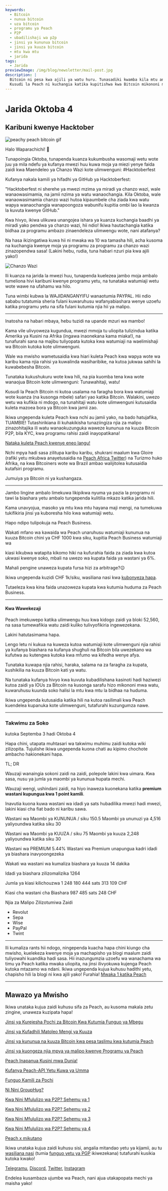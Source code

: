 ```yaml
---
keywords:
  - Bitcoin
  - nunua bitcoin
  - uza bitcoin
  - programu ya Peach
  - P2P
  - ubadilishaji wa p2p
  - jinsi ya kununua bitcoin
  - jinsi ya kuuza bitcoin
  - mtu kwa mtu
  - jarida
tags:
  - Jarida
previewImage: /img/blog/newsletter/mail-post.jpg
description: |
  Bitcoin ni pesa kwa ajili ya watu huru. Tunasadiki kwamba kila mtu ana haki ya kuchagua pesa anayotumia kuhifadhi utajiri wake, matokeo ya kazi yake, wakati na nishati yake.
  Kusudi la Peach ni kuchangia katika kupitishwa kwa Bitcoin mikononi mwa watu.
---
```


# Jarida Oktoba 4

## Karibuni kwenye Hacktober

![peachy peach bitcoin gif](/img/blog/newsletter/gif-peach.gif)

Halo Waparachichi! 🍑

Tunapoingia Oktoba, tunapenda kuanza kukumbusha wasomaji wetu wote juu ya mila ndefu ya kufanya mwezi huu kuwa moja ya miezi yenye faida zaidi kwa Maendeleo ya Chanzo Wazi kote ulimwenguni: #Hacktoberfest

Kufanya nakala kamili ya hifadhi ya GitHub ya Hacktoberfest:

"Hacktoberfest ni sherehe ya mwezi mzima ya miradi ya chanzo wazi, wale wanaowasimamia, na jamii nzima ya watu wanaochangia. Kila Oktoba, wale wanaowasimamia chanzo wazi hutoa kipaumbele cha ziada kwa watu wapya wanaochangia wanapoongoza wabunifu kupitia ombi lao la kwanza la kuvuta kwenye GitHub."

Kwa hivyo, ikiwa ulikuwa unangojea ishara ya kuanza kuchangia baadhi ya miradi yako pendwa ya chanzo wazi, hii ndio! Ikiwa hautachangia katika bidhaa za programu ambazo zinaendeleza ulimwengu wote, nani atafanya?

Na hasa ikizingatiwa kuwa hii ni mwaka wa 10 wa tamasha hili, acha kusoma na kuchangia kwenye moja ya programu za programu za chanzo wazi zinazopendwa sasa! (Lakini hebu, rudia, tuna habari nzuri pia kwa ajili yako!)

![Chanzo Wazi](https://img.mailinblue.com/5647291/images/content_library/original/651c33bbcd50d109d8495d7c.png)

Ili kuanza na jarida la mwezi huu, tunapenda kuelezea jambo moja ambalo tumeliona hivi karibuni kwenye programu yetu, na tunataka watumiaji wetu wote wawe na ufahamu wa hilo.

Tuna wimbi kubwa la WAJIDANGANYIFU wanaotumia PAYPAL. Hii ndio sababu tutatumia sheria fulani kuwaruhusu wafanyabiashara wenye uzoefu katika programu yetu na sifa fulani kutumia njia hii ya malipo.

---

Inatosha na habari mbaya, hebu tuzidi na upande mzuri wa mambo!

Kama vile ulivyoweza kugundua, mwezi mmoja tu uliopita tulizindua katika Amerika ya Kusini na Afrika (ingawa inaonekana kama miaka!), na tunafurahi sana na majibu tuliyopata kutoka kwa watumiaji na waelimishaji wa Bitcoin kutoka kote ulimwenguni.

Wale wa mwisho wametusaidia kwa hiari kuleta Peach kwa wapya wote wa karibu kama njia rahisi ya kuwalinda wasiharibike, na kutoa jukwaa sahihi la kuwabebesha Bitcoin.

Tunataka kukushukuru wote kwa hili, na pia kuomba tena kwa wote wanaojua Bitcoin kote ulimwenguni: Tunawahitaji, watu!

Kusudi la Peach Bitcoin ni kutoa usalama na faragha bora kwa watumiaji wote kuanza (na kusonga mbele) safari yao katika Bitcoin. Walakini, uwezo wetu wa kufikia ni mdogo, na tunahitaji watu kote ulimwenguni kutusaidia kuleta mazoea bora ya Bitcoin kwa jamii zao.

Ikiwa ungependa kuleta Peach kwa nchi au jamii yako, na bado hatujafika, TUAMBIE! Tutashirikiana ili kuhakikisha tunaziingiza njia za malipo zinazohitajika ili watu wanaokuzunguka waweze kununua na kuuza Bitcoin P2P, bila KYC, kwa programu rahisi zaidi inayopatikana!

[Nataka kuleta Peach kwenye eneo langu!](http://mailto:hello@peachbitcoin.com/)

Nchi mpya hadi sasa zilitupa karibu karibu, shukrani maalum kwa Gloire (rafiki yetu mkubwa anayetusaidia na [Peach Africa Twitter](https://twitter.com/PeachAfrica)) na Turizmo huko Afrika, na kwa Bitcoiners wote wa Brazil ambao walijitolea kutusaidia kutafsiri programu.

Jumuiya ya Bitcoin ni ya kushangaza.

---

Jambo lingine ambalo limekuwa likipikwa nyuma ya pazia la programu ni tawi la biashara yetu ambalo tungependa kulitilia mkazo katika jarida hili.

Kama unavyojua, masoko ya mtu kwa mtu hayana maji mengi, na tumekuwa tukifikiria jinsi ya kuboresha hilo kwa watumiaji wetu.

Hapo ndipo tulipokuja na Peach Business.

Wakati mfano wa kawaida wa Peach unaruhusu watumiaji kununua na kuuza Bitcoin chini ya CHF 1000 kwa siku, kupitia Peach Business watumiaji wa

 kiasi kikubwa watapita kikomo hiki na kufurahia faida za ziada kwa kutoa ukwasi kwenye soko, mbali na uwezo wa kupata faida ya wastani ya 6%.

Mahali pengine unaweza kupata fursa hizi za arbitrage?😉

Ikiwa ungependa kuzidi CHF 1k/siku, wasiliana nasi kwa [kubonyeza hapa](mailto:hello@peachbitcoin.com).

Tutaeleza kwa kina faida unazoweza kupata kwa kutumia huduma za Peach Business.

---

#### Kwa Wawekezaji

Peach imekuwepo katika ulimwengu huu kwa kidogo zaidi ya bloki 52,560, na sasa tumewafikia watu zaidi kuliko tulivyofikiria ingewezekana.

Lakini hatutasimama hapa.

Lengo letu ni kukua na kuweza kutoa watumiaji kote ulimwenguni njia rahisi ya kufanya biashara na kufanya shughuli na Bitcoin bila uwezekano wa kufutwa au kutengwa kutoka kwa mfumo wa kifedha wenye afya.

Tunataka kuwapa njia rahisi, haraka, salama na za faragha za kupata, kushikilia na kuuza Bitcoin kati ya watu.

Na tunataka kufanya hivyo kwa kuvuta kubadilishana kasinoti hadi haziwezi kutoa zaidi ya IOUs za Bitcoin na kusonga sarafu hizo mikononi mwa watu, kuwaruhusu kuunda soko halisi la mtu kwa mtu la bidhaa na huduma.

Ikiwa ungependa kutusaidia katika hili na kutoa rasilimali kwa Peach kuendelea kupanuka kote ulimwenguni, tutafurahi kuzungumza nawe.

---

### Takwimu za Soko

kutoka Septemba 3 hadi Oktoba 4

Hapa chini, utapata muhtasari wa takwimu muhimu zaidi kutoka wiki zilizopita. Tujulishe ikiwa ungependa kuona chati au kipimo chochote ambacho hakionekani hapa.

TL; DR

Wauzaji wanaingia sokoni zaidi na zaidi, polepole lakini kwa uimara. Kwa sasa, nusu ya jumla ya maombi ya kununua hupata mechi.

Wauzaji wengi, ushindani zaidi, na hiyo inaweza kuonekana katika **premium wastani kupungua kwa 1 point kamili**.

Inavutia kuona kuwa wastani wa idadi ya sats hubadilika mwezi hadi mwezi, lakini kiasi cha fiat bado ni karibu sawa.

Wastani wa Maombi ya KUNUNUA / siku
150.5
Maombi ya ununuzi ya 4,516 yaliyoundwa katika siku 30

Wastani wa Maombi ya KUUZA / siku
75
Maombi ya kuuza 2,248 yaliyoundwa katika siku 30

Wastani wa PREMIUM
5.44%
Wastani wa Premium unapungua kadri idadi ya biashara inavyoongezeka

Wakati wa wastani wa kumaliza biashara ya kuuza
14 dakika

Idadi ya biashara zilizomalizika
1264

Jumla ya kiasi kilichouzwa
1 248 180 444 sats
313 109 CHF

Kiasi cha wastani cha Biashara
987 485 sats
248 CHF

Njia za Malipo Zilizotumiwa Zaidi

- Revolut
- Sepa
- Wise
- PayPal
- Twint

---

Ili kumaliza rants hii ndogo, ningependa kuacha hapa chini kiungo cha mwisho, kuelekeza kwenye moja ya machapisho ya blogi maalum zaidi tuliyowahi kuandika hadi sasa. Hii inazungumzia uzoefu wa wanachama wa timu ya Peach katika mwaka uliopita, na jinsi ilivyokuwa kujenga Peach kutoka mtazamo wa ndani. Ikiwa ungependa kujua kuhusu hadithi yetu, chapisho hili la blogi ni kwa ajili yako! Furahia!
[Mwaka 1 katika Peach](https://peachbitcoin.com/blog)

---

## Mawazo ya Mwisho

Ikiwa unataka kujua zaidi kuhusu sifa za Peach, au kusoma makala zetu zingine, unaweza kuzipata hapa!

[Jinsi ya Kurejesha Pochi za Bitcoin Kwa Kutumia Funguo ya Mbegu](https://peachbitcoin.com/sw/blog/how-to-restore-peach-wallet/)

[Jinsi ya Kufadhili Matoleo Mengi ya Kuuza](https://peachbitcoin.com/sw/blog/funding-multiple-sell-offers/)

[Jinsi ya kununua na kuuza Bitcoin kwa pesa taslimu kwa kutumia Peach](https://peachbitcoin.com/sw/blog/how-to-buy-and-sell-bitcoin-with-cash-using-peach/)

[Jinsi ya kuongeza njia mpya ya malipo kwenye Programu ya Peach](https://peachbitcoin.com/sw/blog/how-to-add-a-payment-method/)

[Peach Inapanua Kusini mwa Dunia!](https://peachbitcoin.com/sw/blog/peach-expands-to-the-global-south/)

[Kufanya Peach-API Yetu Kuwa ya Umma](https://peachbitcoin.com/sw/blog/making-our-peach-api-public/)

[Funguo Kamili za Pochi](https://peachbitcoin.com/sw/blog/full-wallet-functionality/)

[Ni Nini GroupHug?](https://peachbitcoin.com/sw/blog/group-hug/)

[Kwa Nini Mfululizo wa P2P? Sehemu ya 1](https://peachbitcoin.com/sw/blog/why-p2p-chapter-1/)

[Kwa Nini Mfululizo wa P2P? Sehemu ya 2](https://peachbitcoin.com/sw/blog/why-p2p-chapter-2/)

[Kwa Nini Mfululizo wa P2P? Sehemu ya 3](https://peachbitcoin.com/sw/blog/why-p2p-chapter-3-circular-economies/)

[Kwa Nini Mfululizo wa P2P? Sehemu ya 4](https://peachbitcoin.com/sw/blog/why-p2p-chapter-4-chains-of-trust/)

[Peach x mikutano](https://peachbitcoin.com/sw/blog/peach-for-meetups/)

Ikiwa unataka kujua zaidi kuhusu sisi, angalia mitandao yetu ya kijamii, au tu [wasiliana nasi](mailto:hello@peachbitcoin.com) (tumia [funguo yetu ya PGP](https://keys.openpgp.org/vks/v1/by-fingerprint/48339A19645E2E53488E0E5479E1B270FACD1BD2) ikiwezekana) tutafurahi kusikia kutoka kwako!

[Telegramu](https://t.me/peachtopeach), [Discord](https://discord.gg/ypeHz3SW54), [Twitter](https://twitter.com/peachbitcoin), [Instagram](https://instagram.com/peachbitcoin)

Endelea kusambaza ujumbe wa Peach, nani ajua utakapopata mechi ya maisha yako!
